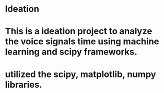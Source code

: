 # Ideation

# This is a ideation project to analyze the voice signals time using machine learning and scipy frameworks.
# utilized the scipy, matplotlib, numpy libraries.
